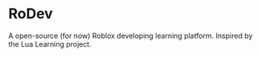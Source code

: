 # RoDev
A open-source (for now) Roblox developing learning platform. Inspired by the Lua Learning project.
